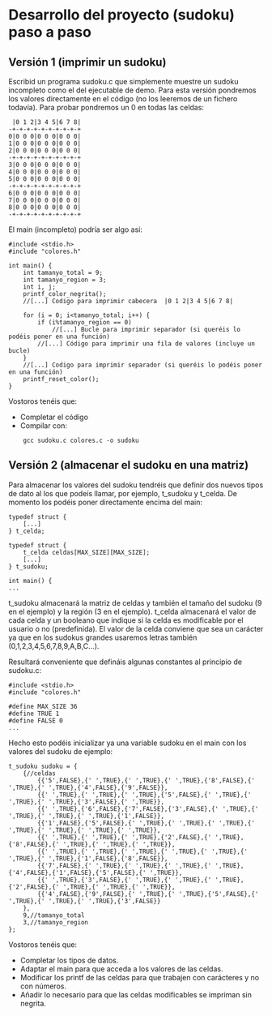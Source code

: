 # Desarrollo del proyecto (sudoku) paso a paso

## Versión 1 (imprimir un sudoku)

Escribid un programa sudoku.c que simplemente muestre un sudoku incompleto como el del ejecutable de demo. Para esta versión pondremos los valores directamente en el código (no los leeremos de un fichero todavía). Para probar pondremos un 0 en todas las celdas:
```
 |0 1 2|3 4 5|6 7 8|
-+-+-+-+-+-+-+-+-+-+
0|0 0 0|0 0 0|0 0 0|
1|0 0 0|0 0 0|0 0 0|
2|0 0 0|0 0 0|0 0 0|
-+-+-+-+-+-+-+-+-+-+
3|0 0 0|0 0 0|0 0 0|
4|0 0 0|0 0 0|0 0 0|
5|0 0 0|0 0 0|0 0 0|
-+-+-+-+-+-+-+-+-+-+
6|0 0 0|0 0 0|0 0 0|
7|0 0 0|0 0 0|0 0 0|
8|0 0 0|0 0 0|0 0 0|
-+-+-+-+-+-+-+-+-+-+

```

El main (incompleto) podría ser algo así:

```
#include <stdio.h>
#include "colores.h"

int main() {
	int tamanyo_total = 9;
	int tamanyo_region = 3; 
	int i, j;
	printf_color_negrita();
	//[...] Codigo para imprimir cabecera  |0 1 2|3 4 5|6 7 8|

	for (i = 0; i<tamanyo_total; i++) {
		if (i%tamanyo_region == 0) 
			//[...] Bucle para imprimir separador (si queréis lo podéis poner en una función) 
		//[...] Código para imprimir una fila de valores (incluye un bucle)
	}
	//[...] Codigo para imprimir separador (si queréis lo podéis poner en una función) 
	printf_reset_color();
}
```
Vostoros tenéis que:

- Completar el código
- Compilar con:
```
	gcc sudoku.c colores.c -o sudoku
```

## Versión 2 (almacenar el sudoku en una matriz)

Para almacenar los valores del sudoku tendréis que definir dos nuevos tipos de dato al los que podeís llamar, por ejemplo, t_sudoku y t_celda. De momento los podéis poner directamente encima del main:

```
typedef struct {
	[...]
} t_celda;

typedef struct {
	t_celda celdas[MAX_SIZE][MAX_SIZE];
	[...]
} t_sudoku;

int main() {
...
```
t_sudoku almacenará la matriz de celdas y también el tamaño del sudoku (9 en el ejemplo) y la región (3 en el ejemplo). t_celda almacenará el valor de cada celda y un booleano que indique si la celda es modificable por el usuario o no (predefinida). El valor de la celda conviene que sea un carácter ya que en los sudokus grandes usaremos letras también (0,1,2,3,4,5,6,7,8,9,A,B,C...).

Resultará conveniente que defináis algunas constantes al principio de sudoku.c:

```
#include <stdio.h>
#include "colores.h"

#define MAX_SIZE 36
#define TRUE 1
#define FALSE 0
...
```
Hecho esto podéis inicializar ya una variable sudoku en el main con los valores del sudoku de ejemplo:

```
t_sudoku sudoku = {
	{//celdas
		{{'5',FALSE},{' ',TRUE},{' ',TRUE},{' ',TRUE},{'8',FALSE},{' ',TRUE},{' ',TRUE},{'4',FALSE},{'9',FALSE}},
		{{' ',TRUE},{' ',TRUE},{' ',TRUE},{'5',FALSE},{' ',TRUE},{' ',TRUE},{' ',TRUE},{'3',FALSE},{' ',TRUE}},
		{{' ',TRUE},{'6',FALSE},{'7',FALSE},{'3',FALSE},{' ',TRUE},{' ',TRUE},{' ',TRUE},{' ',TRUE},{'1',FALSE}},			
		{{'1',FALSE},{'5',FALSE},{' ',TRUE},{' ',TRUE},{' ',TRUE},{' ',TRUE},{' ',TRUE},{' ',TRUE},{' ',TRUE}},
		{{' ',TRUE},{' ',TRUE},{' ',TRUE},{'2',FALSE},{' ',TRUE},{'8',FALSE},{' ',TRUE},{' ',TRUE},{' ',TRUE}},
		{{' ',TRUE},{' ',TRUE},{' ',TRUE},{' ',TRUE},{' ',TRUE},{' ',TRUE},{' ',TRUE},{'1',FALSE},{'8',FALSE}},
		{{'7',FALSE},{' ',TRUE},{' ',TRUE},{' ',TRUE},{' ',TRUE},{'4',FALSE},{'1',FALSE},{'5',FALSE},{' ',TRUE}},
		{{' ',TRUE},{'3',FALSE},{' ',TRUE},{' ',TRUE},{' ',TRUE},{'2',FALSE},{' ',TRUE},{' ',TRUE},{' ',TRUE}},
		{{'4',FALSE},{'9',FALSE},{' ',TRUE},{' ',TRUE},{'5',FALSE},{' ',TRUE},{' ',TRUE},{' ',TRUE},{'3',FALSE}}
	},
	9,//tamanyo_total
	3,//tamanyo_region
};
```

Vostoros tenéis que:

- Completar los tipos de datos.
- Adaptar el main para que acceda a los valores de las celdas.
- Modificar los printf de las celdas para que trabajen con carácteres y no con números.
- Añadir lo necesario para que las celdas modificables se impriman sin negrita.

<!--

## Versión 2 (mostrar las cartas de los jugadores)

Escribid un programa cinquillo.c para que (sin mostrar menús ni nada) simplemente muestre las cartas de los jugadores (no las del mantel) con el aspecto del que aparece en el ejecutable de demo y termine. Para esta versión nos inventaremos unas cartas fijas para cada jugador. El main podría quedar así:
```
int main() {
	t_jugador jugadores[NUM_JUGS];
	jugadores[0].cartas[0].pal = PAL_OROS;
	jugadores[0].cartas[0].num = 1;
	...
	imprimir_jugadores(jugadores);
}
```

Vostoros tenéis que:

- Añadir a cinquillo.c las constantes NUM_JUGS y NUM_CARTAS_JUG. 
- Añadir a cinquillo.c la definición del tipo t_jugador que incluya el número de cartas que tiene, un vector de t_carta. 
- Añadir a cinquillo.c la función "imprimir_jugadores" que deberéis programar. 

*NOTA: Las constantes, typedef y métodos relativos a los jugadores podrían ir en una librería (e.g. jugadores.c/jugadores.h como la que hemos usado para las cartas. Aquí no os lo sugiero para no complicarlo. Lo podéis hacer si queréis, lo podéis hacer más adelante o podéis no hacerlo. És una decisión de diseño que deberéis tomar.*

## Versión 3 (repartir las cartas de una baraja)

Ahora vamos a modificar la versión anterior para que, en vez de fijar nosotros el contenido de las cartas de los jugadores, estas salgan de una "baraja". Lo demás lo dejaremos igual. El main pasaría a ser algo así:
```
int main() {
	t_jugador jugadores[NUM_JUGS];
	t_baraja baraja;
	crear_baraja(&baraja);
	inicializar_azar();
	for (int i = 0; i < NUM_JUGS; i++) {
		for(int j = 0; j < NUM_CARTAS_JUG; j++) {
			jugadores[i].cartas[j] = sacar_carta_baraja(&baraja);
		}
		jugadores[i].num_cartas = NUM_CARTAS_JUG;
	}
	imprimir_jugadores(jugadores);
}
```
Vostoros tenéis que:

- Crear los ficheros baraja.c y baraja.h. 
- En baraja.h definir t_baraja (almacena un vector de cartas y el número de cartas total que tiene la baraja). 
- En baraja.h también incluiréis la declaración de las funciones:
```
	void crear_baraja(t_baraja *p_baraja);
	t_carta sacar_carta_baraja(t_baraja * p_baraja);
```
- En baraja.c deberéis programar esas dos funciones. La función crear_baraja simplemente carga todas las cartas posibles en la baraja e inicializa el campo con el número de cartas totales (40). Tal vez sea conveniente definir las constantes NUM_NUMS = 10 y NUM_PALS = 4 en alguna parte (por ejemplo en carta.h). 
- La función sacar_carta_baraja ha de sacar una carta al azar. Para ello deberéis usar la librería azar.c/azar.h proporcionada que incluye la función:
```
int numero_al_azar(int max);

```
La función genera enteros pseudoaleatorios entre 0 y max-1. Mediante esta función podéis ir sacando cartas de la baraja (max sería el número de cartas que todavía quedan en la baraja). Cada vez que saquéis una carta debéis restar 1 al campo de t_baraja que contiene el número de cartas que quedan.
- La librería baraja.c/baraja.h también incluye la función inicializar_azar() que hay que llamar al princio del programa (ya os lo he añadido en el main de más arriba). Esta función utiliza el reloj del ordenador y es necesaria para que los números pseudoaleatorios que luego genera no sean siempre los mismos.
- Añadir a cinquillo.c includes de baraja.h y azar.h.
- Deberéis compilar con:
```
	gcc cinquillo.c colores.c carta.c baraja.c azar.c -o cinquillo
```
## Versión 4 (el mantel)

Ahora vamos a modificar la versión anterior para añadir la información del mantel, en el que los jugadores van depositando sus cartas. El mantel, que inicialmente está vacío, es esencialmente una matriz de cartas NUM_NUMSxNUM_PALS. Pero no hace falta guardar un campo t_carta para cada celda de la matriz ya que la posición en la matriz ya nos da la información del palo y el número. Podemos guardar simplemente booleanos.

Vostoros tenéis que:

- Añadid en el main de cinquillo.c la declaración del mantel:
```
int main() {
	int mantel[NUM_NUMS][NUM_PALS]; //vector de booleanos
	...
```
- Inicializad toda la matriz a FALSE.
- Programad (en el mismo cinquillo.c) la función:
```
void imprimir_mantel(char mantel[NUM_NUMS][NUM_PALS]); 
```
- Llamad a la función al final del main.

Si lo probáis os saldrá un mantel vacío. Para ver que todo funciona podéis modificar manualmente en el main alguna de las cartas antes de imprimir el mantel, por ejemplo:
```
mantel[0][0] = TRUE;
mantel[4][3] = TRUE;
mantel[9][3] = TRUE;
```

## Versión 5 (el bucle de juego)

Vamos ahora a extender cinquillo.c para que reiteradamente pregunte a todos los jugadores que carta quieren tirar (el bucle de juego). Empezemos por una versión simple, con un bucle infinito y todos los jugadores humanos. El bucle de juego, que iría al final del main, podría ser algo así:
```
do {
	for (int i = 0; i < NUM_JUGS; i++) {
		imprimir_jugadores(jugadores);
		imprimir_mantel(mantel);
		printf("\nTurno de JUG#%d:\n", i);
		printf("\nQue tirada realizas? ");
		int opcion;
		scanf("%d%*c", &opcion);
	}
} while (1==1);	
```
Ahora hay un scanf para que veáis cual es la idea, pero tendremos que modificar esa parte.

## Versión 6 (pedir al usuario qué carta quiere jugar)

En el bucle de juego reemplacemos las algunas líneas de prueba que hemos puesto antes por una llamada a una función "pedir_carta" del siguiente modo:
```
do {
	for (int i = 0; i < NUM_JUGS; i++) {
		imprimir_jugadores(jugadores);
		imprimir_mantel(mantel);
		printf("\nTurno de JUG#%d:\n", i);
		int puede_jugar = pedir_carta(i, jugadores, mantel, &carta_seleccionada);
	}
} while (1==1);	
```
Tendréis que añadir la declaración la carta seleccionada por el jugador:
```
int main() {
	...
	t_carta carta_seleccionada;
	...
```
- Programad (en el mismo cinquillo.c) la función pedir_carta, que muestra al usuario las posibles cartas y le pregunta cual escoge. Sería algo así:
```
int pedir_carta(int num_jugador, t_jugador jugadores[NUM_JUGS], char mantel[NUM_NUMS][NUM_PALS], t_carta *carta_selecccionada) {
	int opcion;
	t_cartas posibles;
	cartas_posibles(num_jugador, jugadores, mantel, &posibles);
	//Mostrar las cartas posibles.
	//Si hay posibles pedir al usuario la opción deseada. 
	//Poner la carta en carta_selecccionada (si hay posibles)
	//Devuelve TRUE si había alguna carta posible
}
```
En caso de que el usuario introduzca una opción <=0 o mayor que el número de cartas que hay en "posibles" se deberá repetir la pregunta. Conviene poner el análisis de las cartas posibles en una función a parte (por ejemplo "cartas_posibles"):
```
void cartas_posibles(int num_jugador, t_jugador jugadores[NUM_JUGS], char mantel[NUM_NUMS][NUM_PALS], t_cartas_posibles *posibles) {
	posibles->num_cartas = 0;
	for (int i = 0; i < jugadores[num_jugador].num_cartas; i++) {
		if (es_posible(jugadores[num_jugador].cartas[i], mantel)) {
			//Añadimos la carta del jugador a "posibles".
			//Incrementamos el número de cartas que hay en "posibles".
		}
	}
}
```
Esta función llama a "es_posible", que dada una carta devuelve TRUE si se pude poner en el mantel:
```
int es_posible(t_carta carta, char mantel[NUM_NUMS][NUM_PALS]) {
	//Devolverá TRUE si se cumple alguna de las siguintes condiciones:
	// El identificador de la figura es un 4 (figura 5).
	// El identificador de la figura es mayor que cero hay una carta en el mantel para ese palo y una figura con identificador+1.
	//El identificador de la figura es menor que NUM_NUMS-1 y hay una carta en el mantel para ese palo y una figura con identificador-1. 
}
```

## Versión 7 (aplicar la jugada seleccionada)

Extendamos nuestro bucle de juego para que se aplique la jugada seleccionada por el usuario:
```
do {
	for (int i = 0; i < NUM_JUGS; i++) {
		imprimir_jugadores(jugadores);
		imprimir_mantel(mantel);
		printf("\nTurno de JUG#%d:\n", i);
		int puede_jugar = pedir_carta(i, jugadores, mantel, &carta_seleccionada);
		if (puede_jugar)
			poner_carta(carta_seleccionada, i, jugadores, mantel);
	}
} while (1==1);
```
- Programad la función poner_carta. Por un lado pondrá a TRUE la posición del mantel correspondiente a la carta seleccionada. Por otro lado, eliminará la carta del jugador correspondiente. Esto último conviene ponerlo en una función a parte, "eliminar_carta_jugador":
```
void eliminar_carta_jugador(t_carta carta, int num_jugador, t_jugador jugadores[NUM_JUGS]);

void poner_carta(t_carta carta, int num_jugador, t_jugador jugadores[NUM_JUGS], char mantel[NUM_NUMS][NUM_PALS]);
```
La función "eliminar_carta_jugador" hará la típica eliminación de un elemento de un vector.

## Versión 8 (detectar final del juego)

Extendamos nuestro bucle de juego para que el juego termine:
```
int final = FALSE;
	do {
		for (int i = 0; i < NUM_JUGS && !final; i++) {
			imprimir_jugadores(jugadores);
			imprimir_mantel(mantel);
			printf("\nTurno de JUG#%d:\n", i);
			int puede_jugar = pedir_carta(i, jugadores, mantel, &carta_seleccionada);
			if (puede_jugar)
				final = poner_carta(carta_seleccionada, i, jugadores, mantel);
			if (final) {
				imprimir_jugadores(jugadores);
				imprimir_mantel(mantel);
				printf_color_negrita();
				printf("\nHA GANADO EL JUGADOR #%d.\n\n", i);
				printf_reset_color();
			}
		}
	} while (!final);
```
Vosotros tenéis que modificar la función "poner_carta" para que devuelva TRUE si el jugador se ha quedado sin cartas. 

## Versión 9 (poner el 5 de oros)

Hasta ahora hemos ignorado el hecho de que el juego lo empieza el jugador que tiene el cinco de oros. Para tenerlo en cuenta llamaremos a una nueva función, "poner_5_oros", antes del bucle de juego.
```
int jugador_que_empieza = poner_5_oros(jugadores, mantel);

//bucle de juego
int final = FALSE;
do {
	for (int i = jugador_que_empieza; i < NUM_JUGS && !final; i++) {
		...
	}
	jugador_que_empieza = 0;
} while (!final);
```
La función "poner_5_oros" buscará que jugador tiene esa carta, llamará a la función "poner_carta" y devolverá la posición del siguiente jugador (el que empieza a jugar).

## Versión 10 (jugadores no humanos)

Añadid al juego la pregunta inicial que hace en la demo sobre si hay un jugador humano (hasta ahora hemos asumido que todos lo eran). Deberéis realizar las modificaciones necesarias para que haya jugadores no humanos (simplemente seleccionaran la primera carta de las posibles). Una vez lo tengáis podéis introducir un tiempo de espera para que el usuario tenga tiempo de ver lo que han hecho los jugadores no humanos como sucede en la demo. Para ello usad la librería duerme.c/duerme.h.

-->